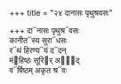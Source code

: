 +++
title = "२४ दानासः पृथुश्रवसः"

+++
दा᳓नासः पृथुश्र᳓वसः  
कानीत᳓स्य सुरा᳓धसः  
र᳓थं हिरण्य᳓यं द᳓दन्  
मं᳓हिष्ठः सूरि᳓र् अभू᳐द्  
व᳓र्षिष्ठम् अकृत श्र᳓वः
